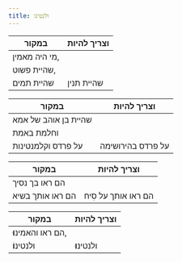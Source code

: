 ```yaml
---
title: ולנטינו
---
```


| במקור                     | וצריך להיות            |
|---------------------------|------------------------|
| מי היה מאמין,             |                        |
| שהיית פשוט,               |                        |
| שהיית תמים                | שהיית תנין             |

| במקור                     | וצריך להיות            |
|---------------------------|------------------------|
| שהיית בן אוהב של אמא      |                        |
| וחלמת באמת                |                        |
| על פרדס וקלמנטינות        | על פרדס בהירושימה      |

| במקור                     | וצריך להיות            |
|---------------------------|------------------------|
| הם ראו בך נסיך            |                        |
| הם ראו אותך בשיא          | הם ראו אותך על סִיח     |

| במקור                     | וצריך להיות            |
|---------------------------|------------------------|
| הם ראו והאמינ**וּ**,       |                        |
| ולנטינ**וֹ**               | ולנטינ**וּ**            |
